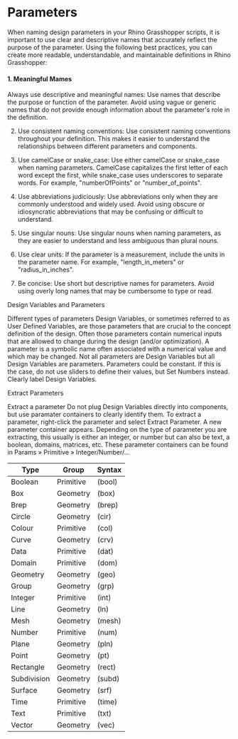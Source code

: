# Parameters


When naming design parameters in your Rhino Grasshopper scripts, it is important to use clear and descriptive names that accurately reflect the purpose of the parameter. 
Using the following best practices, you can create more readable, understandable, and maintainable definitions in Rhino Grasshopper:

#### 1. Meaningful Mames
Always use descriptive and meaningful names: Use names that describe the purpose or function of the parameter. Avoid using vague or generic names that do not provide enough information about the parameter's role in the definition.

2. Use consistent naming conventions: Use consistent naming conventions throughout your definition. This makes it easier to understand the relationships between different parameters and components.

3. Use camelCase or snake_case: Use either camelCase or snake_case when naming parameters. CamelCase capitalizes the first letter of each word except the first, while snake_case uses underscores to separate words. For example, "numberOfPoints" or "number_of_points".

4. Use abbreviations judiciously: Use abbreviations only when they are commonly understood and widely used. Avoid using obscure or idiosyncratic abbreviations that may be confusing or difficult to understand.

5. Use singular nouns: Use singular nouns when naming parameters, as they are easier to understand and less ambiguous than plural nouns.

6. Use clear units: If the parameter is a measurement, include the units in the parameter name. For example, "length_in_meters" or "radius_in_inches".

7. Be concise: Use short but descriptive names for parameters. Avoid using overly long names that may be cumbersome to type or read.



Design Variables and Parameters


Different types of parameters
Design Variables, or sometimes referred to as User Defined Variables, are those parameters that are crucial to the concept definition of the design. Often those parameters contain numerical inputs that are allowed to change during the design (and/or optimization). A parameter is a symbolic name often associated with a numerical value and which may be changed. Not all parameters are Design Variables but all Design Variables are parameters. Parameters could be constant. If this is the case, do not use sliders to define their values, but Set Numbers instead. Clearly label Design Variables.



Extract Parameters


Extract a parameter
Do not plug Design Variables directly into components, but use paramater containers to clearly identify them. To extract a parameter, right-click the parameter and select Extract Parameter. A new parameter container appears. Depending on the type of parameter you are extracting, this usually is either an integer, or number but can also be text, a boolean, domains, matrices, etc. These parameter containers can be found in Params » Primitive » Integer/Number/...





| Type              | Group             | Syntax            |
| ----------------- | ----------------- | ----------------- |
| Boolean           | Primitive         | (bool)            |
| Box               | Geometry          | (box)             |
| Brep              | Geometry          | (brep)            |
| Circle            | Geometry          | (cir)             |
| Colour            | Primitive         | (col)             |
| Curve             | Geometry          | (crv)             |
| Data              | Primitive         | (dat)             |
| Domain            | Primitive         | (dom)             |
| Geometry          | Geometry          | (geo)             |
| Group             | Geometry          | (grp)             |
| Integer           | Primitive         | (int)             |
| Line              | Geometry          | (ln)              |
| Mesh              | Geometry          | (mesh)            |
| Number            | Primitive         | (num)             |
| Plane             | Geometry          | (pln)             |
| Point             | Geometry          | (pt)              |
| Rectangle         | Geometry          | (rect)            |
| Subdivision       | Geometry          | (subd)            |
| Surface           | Geometry          | (srf)             |
| Time              | Primitive         | (time)            |
| Text              | Primitive         | (txt)             |
| Vector            | Geometry          | (vec)             |

